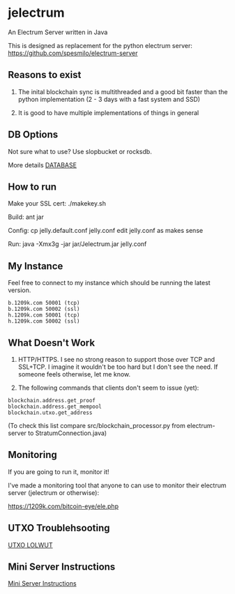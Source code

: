 jelectrum
=========

An Electrum Server written in Java

This is designed as replacement for the python electrum server:
https://github.com/spesmilo/electrum-server

Reasons to exist
----------------

1) The inital blockchain sync is multithreaded and a good bit faster than the python implementation
(2 - 3 days with a fast system and SSD)

2) It is good to have multiple implementations of things in general


DB Options
----------

Not sure what to use?  Use slopbucket or rocksdb.

More details [DATABASE](DATABASE.md)

How to run
----------

Make your SSL cert:
./makekey.sh

Build:
ant jar

Config:
cp jelly.default.conf jelly.conf
edit jelly.conf as makes sense

Run:
java -Xmx3g -jar jar/Jelectrum.jar jelly.conf

My Instance
-----------

Feel free to connect to my instance which should be running the latest version.

```
b.1209k.com 50001 (tcp)
b.1209k.com 50002 (ssl)
h.1209k.com 50001 (tcp)
h.1209k.com 50002 (ssl)
```

What Doesn't Work
-----------------

1) HTTP/HTTPS.  I see no strong reason to support those over TCP and SSL+TCP.  I imagine it wouldn't be too hard
but I don't see the need.  If someone feels otherwise, let me know.

2) The following commands that clients don't seem to issue (yet):
```
blockchain.address.get_proof
blockchain.address.get_mempool
blockchain.utxo.get_address
```

(To check this list compare src/blockchain_processor.py from electrum-server to StratumConnection.java)

Monitoring
----------

If you are going to run it, monitor it!

I've made a monitoring tool that anyone to can use to monitor their electrum server (jelectrum or otherwise):

https://1209k.com/bitcoin-eye/ele.php

UTXO Troublehsooting
--------------------

[UTXO LOLWUT](UTXO-LOLWUT.md)

Mini Server Instructions
------------------------

[Mini Server Instructions](MINI-SERVER.md)


